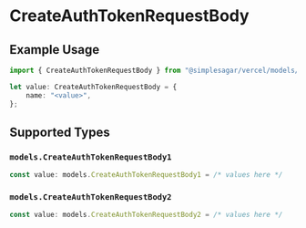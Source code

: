 # CreateAuthTokenRequestBody

## Example Usage

```typescript
import { CreateAuthTokenRequestBody } from "@simplesagar/vercel/models/createauthtokenop.js";

let value: CreateAuthTokenRequestBody = {
    name: "<value>",
};
```

## Supported Types

### `models.CreateAuthTokenRequestBody1`

```typescript
const value: models.CreateAuthTokenRequestBody1 = /* values here */
```

### `models.CreateAuthTokenRequestBody2`

```typescript
const value: models.CreateAuthTokenRequestBody2 = /* values here */
```

